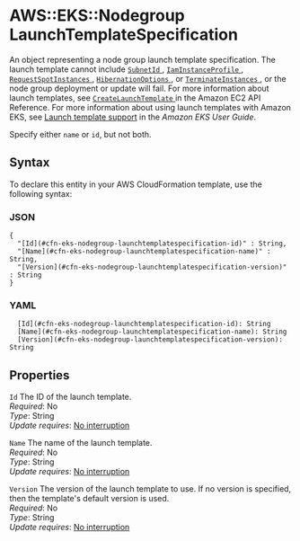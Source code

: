 # AWS::EKS::Nodegroup LaunchTemplateSpecification<a name="aws-properties-eks-nodegroup-launchtemplatespecification"></a>

An object representing a node group launch template specification\. The launch template cannot include [ `SubnetId` ](https://docs.aws.amazon.com/AWSEC2/latest/APIReference/API_CreateNetworkInterface.html), [ `IamInstanceProfile` ](https://docs.aws.amazon.com/AWSEC2/latest/APIReference/API_IamInstanceProfile.html), [ `RequestSpotInstances` ](https://docs.aws.amazon.com/AWSEC2/latest/APIReference/API_RequestSpotInstances.html), [ `HibernationOptions` ](https://docs.aws.amazon.com/AWSEC2/latest/APIReference/API_HibernationOptionsRequest.html), or [ `TerminateInstances` ](https://docs.aws.amazon.com/AWSEC2/latest/APIReference/API_TerminateInstances.html), or the node group deployment or update will fail\. For more information about launch templates, see [ `CreateLaunchTemplate` ](https://docs.aws.amazon.com/AWSEC2/latest/APIReference/API_CreateLaunchTemplate.html) in the Amazon EC2 API Reference\. For more information about using launch templates with Amazon EKS, see [Launch template support](https://docs.aws.amazon.com/eks/latest/userguide/launch-templates.html) in the *Amazon EKS User Guide*\.

Specify either `name` or `id`, but not both\.

## Syntax<a name="aws-properties-eks-nodegroup-launchtemplatespecification-syntax"></a>

To declare this entity in your AWS CloudFormation template, use the following syntax:

### JSON<a name="aws-properties-eks-nodegroup-launchtemplatespecification-syntax.json"></a>

```
{
  "[Id](#cfn-eks-nodegroup-launchtemplatespecification-id)" : String,
  "[Name](#cfn-eks-nodegroup-launchtemplatespecification-name)" : String,
  "[Version](#cfn-eks-nodegroup-launchtemplatespecification-version)" : String
}
```

### YAML<a name="aws-properties-eks-nodegroup-launchtemplatespecification-syntax.yaml"></a>

```
  [Id](#cfn-eks-nodegroup-launchtemplatespecification-id): String
  [Name](#cfn-eks-nodegroup-launchtemplatespecification-name): String
  [Version](#cfn-eks-nodegroup-launchtemplatespecification-version): String
```

## Properties<a name="aws-properties-eks-nodegroup-launchtemplatespecification-properties"></a>

`Id`  <a name="cfn-eks-nodegroup-launchtemplatespecification-id"></a>
The ID of the launch template\.  
*Required*: No  
*Type*: String  
*Update requires*: [No interruption](https://docs.aws.amazon.com/AWSCloudFormation/latest/UserGuide/using-cfn-updating-stacks-update-behaviors.html#update-no-interrupt)

`Name`  <a name="cfn-eks-nodegroup-launchtemplatespecification-name"></a>
The name of the launch template\.  
*Required*: No  
*Type*: String  
*Update requires*: [No interruption](https://docs.aws.amazon.com/AWSCloudFormation/latest/UserGuide/using-cfn-updating-stacks-update-behaviors.html#update-no-interrupt)

`Version`  <a name="cfn-eks-nodegroup-launchtemplatespecification-version"></a>
The version of the launch template to use\. If no version is specified, then the template's default version is used\.  
*Required*: No  
*Type*: String  
*Update requires*: [No interruption](https://docs.aws.amazon.com/AWSCloudFormation/latest/UserGuide/using-cfn-updating-stacks-update-behaviors.html#update-no-interrupt)